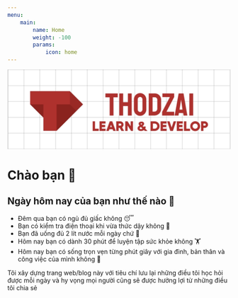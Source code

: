 ```yaml
---
menu:
    main:
        name: Home
        weight: -100
        params:
            icon: home
---
```

![welcome](welcome.png "welcome")

# Chào bạn 👋

## Ngày hôm nay của bạn như thế nào 👻

- Đêm qua bạn có ngủ đủ giấc không 😴
- Bạn có kiểm tra điện thoại khi vừa thức dậy không 📵
- Bạn đã uống đủ 2 lít nước mỗi ngày chứ 🥤
- Hôm nay bạn có dành 30 phút để luyện tập sức khỏe không 🏋️‍
- Hôm nay bạn có sống trọn vẹn từng phút giây với gia đình, bản thân và công việc của mình không 🎉

Tôi xây dựng trang web/blog này với tiêu chí lưu lại những điều tôi học hỏi được mỗi ngày và hy vọng mọi người cũng sẽ
được hưởng lợi từ những điều tôi chia sẻ